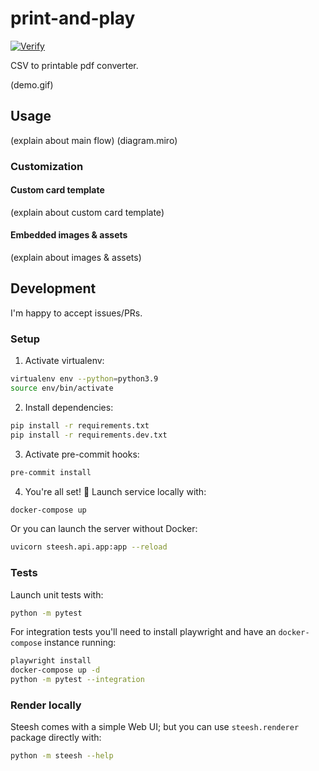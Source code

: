 # print-and-play

[![Verify](https://github.com/marqueewinq/steesh/actions/workflows/verify.yml/badge.svg)](https://github.com/marqueewinq/steesh/actions/workflows/verify.yml)

CSV to printable pdf converter.

(demo.gif)

## Usage

(explain about main flow) (diagram.miro)

### Customization

#### Custom card template

(explain about custom card template)

#### Embedded images & assets

(explain about images & assets)

## Development

I'm happy to accept issues/PRs.

### Setup

1. Activate virtualenv:
```bash
virtualenv env --python=python3.9
source env/bin/activate
```
2. Install dependencies:
```bash
pip install -r requirements.txt
pip install -r requirements.dev.txt
```
3. Activate pre-commit hooks:
```bash
pre-commit install
```
4. You're all set! :rocket: Launch service locally with:

```bash
docker-compose up
```

Or you can launch the server without Docker:

```bash
uvicorn steesh.api.app:app --reload
```

### Tests

Launch unit tests with:

```bash
python -m pytest
```

For integration tests you'll need to install playwright and have an `docker-compose`
instance running:

```bash
playwright install
docker-compose up -d
python -m pytest --integration
```

### Render locally

Steesh comes with a simple Web UI; but you can use `steesh.renderer` package directly
with:

```bash
python -m steesh --help
```
